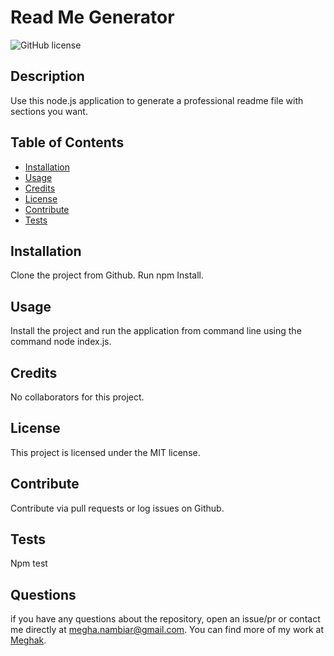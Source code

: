 
# Read Me Generator
![GitHub license](https://img.shields.io/badge/license-MIT-green)

## Description

Use this node.js application to generate a professional readme file with sections you want.

## Table of Contents

- [Installation](#installation)
- [Usage](#usage)
- [Credits](#credits)
- [License](#license)
- [Contribute](#contribute)
- [Tests](#tests)
## Installation

Clone the project from Github. Run npm Install.

## Usage

Install the project and run the application from command line using the command node index.js.

## Credits

No collaborators for this project.

## License

This project is licensed under the MIT license.

## Contribute

Contribute via pull requests or log issues on Github.

## Tests

Npm test

## Questions

if you have any questions about the repository, open an issue/pr or contact me directly at megha.nambiar@gmail.com.
You can find more of my work at [Meghak](https://github.com/Meghak).
